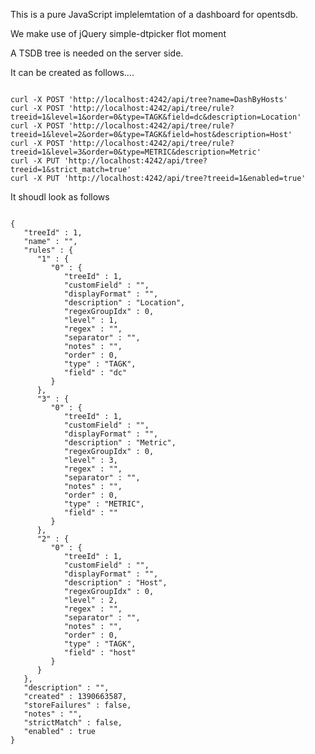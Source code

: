 This is a pure JavaScript implelemtation of a dashboard for 
opentsdb.

We make use of
  jQuery
  simple-dtpicker
  flot 
  moment

A TSDB tree is needed on the server side.

It can be created as follows....

<code sh>
curl -X POST 'http://localhost:4242/api/tree?name=DashByHosts'
curl -X POST 'http://localhost:4242/api/tree/rule?treeid=1&level=1&order=0&type=TAGK&field=dc&description=Location'
curl -X POST 'http://localhost:4242/api/tree/rule?treeid=1&level=2&order=0&type=TAGK&field=host&description=Host'
curl -X POST 'http://localhost:4242/api/tree/rule?treeid=1&level=3&order=0&type=METRIC&description=Metric'
curl -X PUT 'http://localhost:4242/api/tree?treeid=1&strict_match=true'
curl -X PUT 'http://localhost:4242/api/tree?treeid=1&enabled=true'
</code>

It shoudl look as follows

<code json>
{
   "treeId" : 1,
   "name" : "",
   "rules" : {
      "1" : {
         "0" : {
            "treeId" : 1,
            "customField" : "",
            "displayFormat" : "",
            "description" : "Location",
            "regexGroupIdx" : 0,
            "level" : 1,
            "regex" : "",
            "separator" : "",
            "notes" : "",
            "order" : 0,
            "type" : "TAGK",
            "field" : "dc"
         }
      },
      "3" : {
         "0" : {
            "treeId" : 1,
            "customField" : "",
            "displayFormat" : "",
            "description" : "Metric",
            "regexGroupIdx" : 0,
            "level" : 3,
            "regex" : "",
            "separator" : "",
            "notes" : "",
            "order" : 0,
            "type" : "METRIC",
            "field" : ""
         }
      },
      "2" : {
         "0" : {
            "treeId" : 1,
            "customField" : "",
            "displayFormat" : "",
            "description" : "Host",
            "regexGroupIdx" : 0,
            "level" : 2,
            "regex" : "",
            "separator" : "",
            "notes" : "",
            "order" : 0,
            "type" : "TAGK",
            "field" : "host"
         }
      }
   },
   "description" : "",
   "created" : 1390663587,
   "storeFailures" : false,
   "notes" : "",
   "strictMatch" : false,
   "enabled" : true
}
</code>

